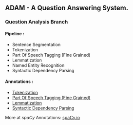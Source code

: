 ## ADAM - A Question Answering System. 
### Question Analysis Branch

#### Pipeline :
* Sentence Segmentation
* Tokenization
* Part Of Speech Tagging (Fine Grained)
* Lemmatization
* Named Entity Recognition
* Syntactic Dependency Parsing

#### Annotations :
* [Tokenization](https://catalog.ldc.upenn.edu/LDC2013T19)
* [Part Of Speech Tagging (Fine Grained)](https://catalog.ldc.upenn.edu/LDC2013T19)
* [Lemmatization](https://wordnet.princeton.edu/)
* [Syntactic Dependency Parsing](http://www.clearnlp.com/)

More at _spaCy_ Annotations: [spaCy.io](https://spacy.io/docs/api/annotation)
